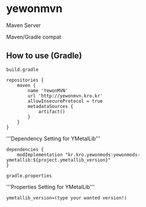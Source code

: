 # yewonmvn
Maven Server

Maven/Gradle compat

## How to use (Gradle)

``build.gradle``
``` 
repositories {
	maven {
		name 'YewonMVN'
		url 'http://yewonmvn.kro.kr'
		allowInsecureProtocol = true
		metadataSources {
			artifact()
		}
	}
}
```

'''Dependency Setting for YMetalLib'''

```
dependencies {
	modImplementation "kr.kro.yewonmods:yewonmods-ymetallib:${project.ymetallib_version}"
}
```

``gradle.properties``

'''Properties Setting for YMetalLib'''

```
ymetallib_version=(type your wanted version!)
```

